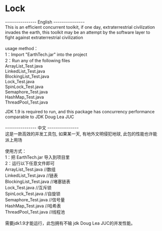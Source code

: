 # Lock
---------------- English ----------------<br/>
This is an efficient concurrent toolkit, if one day, extraterrestrial civilization invades the earth, this toolkit may be an attempt by the software layer to fight against extraterrestrial civilization<br/>
<br/>
usage method：<br/>
1：Import "EarthTech.jar" into the project<br/>
2：Run any of the following files<br/>
ArrayList_Test.java<br/>
LinkedList_Test.java<br/>
BlockingList_Test.java<br/>
Lock_Test.java<br/>
SpinLock_Test.java<br/>
Semaphore_Test.java<br/>
HashMap_Test.java<br/>
ThreadPool_Test.java<br/>

JDK 1.9 is required to run, and this package has concurrency performance comparable to JDK Doug Lea JUC<br/>
<br/>
---------------- 中文 ----------------<br/>
这是一款高效的并发工具包, 如果某一天, 有地外文明侵犯地球, 此包的性能也许能派上用场<br/>
<br/>
使用方式：<br/>
1：把 EarthTech.jar 导入到项目里<br/>
2：运行以下任意文件即可<br/>
ArrayList_Test.java        //数组<br/>
LinkedList_Test.java      //链表<br/>
BlockingList_Test.java   //堵塞链表<br/>
Lock_Test.java              //互斥锁<br/>
SpinLock_Test.java       //自旋锁<br/>
Semaphore_Test.java   //信号量<br/>
HashMap_Test.java      //哈希表<br/>
ThreadPool_Test.java   //线程池<br/>
<br/>
需要jdk1.9才能运行，此包拥有不输 jdk Doug Lea JUC的并发性能。<br/>
<br/>
<br/>
<br/>
<br/>
<br/>
